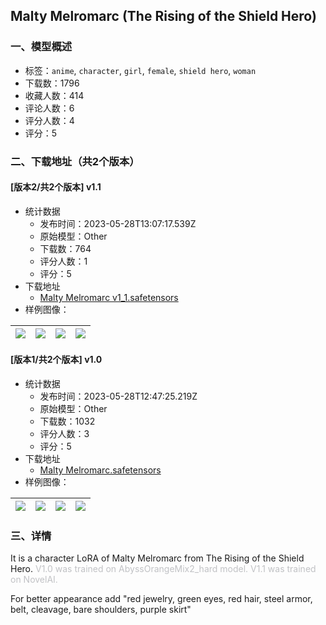 ## Malty Melromarc (The Rising of the Shield Hero)
### 一、模型概述

- 标签：`anime`, `character`, `girl`, `female`, `shield hero`, `woman`
- 下载数：1796
- 收藏人数：414
- 评论人数：6
- 评分人数：4
- 评分：5

### 二、下载地址（共2个版本）

#### [版本2/共2个版本] v1.1

- 统计数据
  - 发布时间：2023-05-28T13:07:17.539Z
  - 原始模型：Other
  - 下载数：764
  - 评分人数：1
  - 评分：5
- 下载地址
  - [Malty Melromarc v1_1.safetensors](https://civitai.com/api/download/models/83681)
- 样例图像：

| <img src="https://image.civitai.com/xG1nkqKTMzGDvpLrqFT7WA/999e890f-21b4-4b8a-9f35-020a7a4dab1f/width=450/944297.jpeg" /> | <img src="https://image.civitai.com/xG1nkqKTMzGDvpLrqFT7WA/b246da9f-6aee-4957-802d-37435c8e5073/width=450/944298.jpeg" /> | <img src="https://image.civitai.com/xG1nkqKTMzGDvpLrqFT7WA/fd9edb7b-634b-4c69-abbf-3f692e57dfa5/width=450/944138.jpeg" /> | <img src="https://image.civitai.com/xG1nkqKTMzGDvpLrqFT7WA/b5ccd77b-c2dd-4d37-a47c-0c3fd97e3537/width=450/944207.jpeg" /> |
| ---- | ---- | ---- | ---- |

#### [版本1/共2个版本] v1.0

- 统计数据
  - 发布时间：2023-05-28T12:47:25.219Z
  - 原始模型：Other
  - 下载数：1032
  - 评分人数：3
  - 评分：5
- 下载地址
  - [Malty Melromarc.safetensors](https://civitai.com/api/download/models/12735)
- 样例图像：

| <img src="https://image.civitai.com/xG1nkqKTMzGDvpLrqFT7WA/70e924e4-f972-4a9c-72dc-371344ef5c00/width=450/122961.jpeg" /> | <img src="https://image.civitai.com/xG1nkqKTMzGDvpLrqFT7WA/25b88d91-0951-4cdf-ec03-cd36ceb15c00/width=450/122964.jpeg" /> | <img src="https://image.civitai.com/xG1nkqKTMzGDvpLrqFT7WA/c693e8c7-22d7-498c-984e-ae68abc05000/width=450/122963.jpeg" /> | <img src="https://image.civitai.com/xG1nkqKTMzGDvpLrqFT7WA/e4059ab7-aa9f-47e3-9452-36cc73149c00/width=450/122962.jpeg" /> |
| ---- | ---- | ---- | ---- |


### 三、详情
<p>It is a character LoRA of Malty Melromarc from The Rising of the Shield Hero. <span style="color:rgb(193, 194, 197)">V1.0 was trained on AbyssOrangeMix2_hard model. V1.1 was trained on NovelAI.</span></p><p>For better appearance add "red jewelry, green eyes, red hair, steel armor, belt, cleavage, bare shoulders, purple skirt"</p>